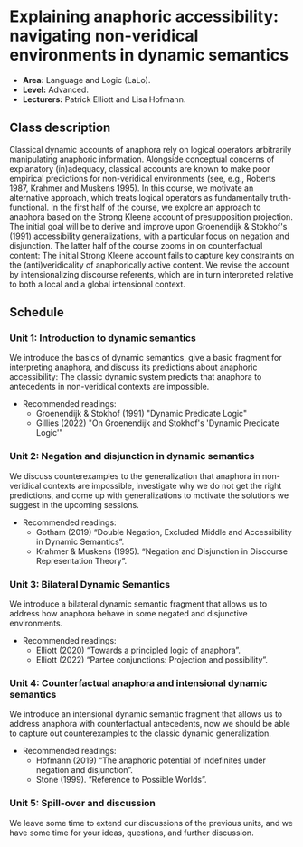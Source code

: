 # Explaining anaphoric accessibility: navigating non-veridical environments in dynamic semantics

- **Area:** Language and Logic (LaLo).
- **Level:** Advanced.
- **Lecturers:** Patrick Elliott and Lisa Hofmann.

## Class description

Classical dynamic accounts of anaphora rely on logical operators arbitrarily manipulating anaphoric information. Alongside conceptual concerns of explanatory (in)adequacy, classical accounts are known to make poor empirical predictions for non-veridical environments (see, e.g., Roberts 1987, Krahmer and Muskens 1995). In this course, we motivate an alternative approach, which treats logical operators as fundamentally truth-functional. In the first half of the course, we explore an approach to anaphora based on the Strong Kleene account of presupposition projection. The initial goal will be to derive and improve upon Groenendijk & Stokhof's (1991) accessibility generalizations, with a particular focus on negation and disjunction. The latter half of the course zooms in on counterfactual content: The initial Strong Kleene account fails to capture key constraints on the (anti)veridicality of anaphorically active content. We revise the account by intensionalizing discourse referents, which are in turn interpreted relative to both a local and a global intensional context.

## Schedule

### Unit 1: Introduction to dynamic semantics

We introduce the basics of dynamic semantics, give a basic fragment for interpreting anaphora, and discuss its predictions about anaphoric accessibility: The classic dynamic system predicts that anaphora to antecedents in non-veridical contexts are impossible.

- Recommended readings:
  * Groenendijk & Stokhof (1991) "Dynamic Predicate Logic"
  * Gillies (2022) "On Groenendijk and Stokhof's 'Dynamic Predicate Logic'"

### Unit 2: Negation and disjunction in dynamic semantics

We discuss counterexamples to the generalization that anaphora in non-veridical contexts are impossible, investigate why we do not get the right predictions, and come up with generalizations to motivate the solutions we suggest in the upcoming sessions.

- Recommended readings:
  * Gotham (2019) “Double Negation, Excluded Middle and Accessibility in Dynamic Semantics”.
  * Krahmer & Muskens (1995). “Negation and Disjunction in Discourse Representation Theory”.

### Unit 3: Bilateral Dynamic Semantics

We introduce a bilateral dynamic semantic fragment that allows us to address how anaphora behave in some negated and disjunctive environments.

- Recommended readings:
  * Elliott (2020) “Towards a principled logic of anaphora”.
  * Elliott (2022) “Partee conjunctions: Projection and possibility”.

### Unit 4: Counterfactual anaphora and intensional dynamic semantics

We introduce an intensional dynamic semantic fragment that allows us to address anaphora with counterfactual antecedents, now we should be able to capture out counterexamples to the classic dynamic generalization.

- Recommended readings:
  * Hofmann (2019) “The anaphoric potential of indefinites under negation and disjunction”.
  * Stone (1999). “Reference to Possible Worlds”.
 
### Unit 5: Spill-over and discussion

We leave some time to extend our discussions of the previous units, and we have some time for your ideas, questions, and further discussion.

